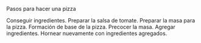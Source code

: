 Pasos para hacer una pizza

Conseguir ingredientes.
Preparar la salsa de tomate.
Preparar la masa para la pizza.
Formación de base de la pizza.
Precocer la masa.
Agregar ingredientes.
Hornear nuevamente con ingredientes agregados.
